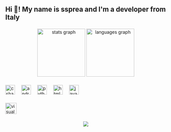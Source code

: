 <h2 align="left">Hi 👋! My name is ssprea and I'm a developer from Italy</h2>

###

<div align="center">
  <img src="https://github-readme-stats.vercel.app/api?username=ssprea&hide_title=false&hide_rank=false&show_icons=true&include_all_commits=true&count_private=true&disable_animations=false&theme=dracula&locale=en&hide_border=false" height="150" alt="stats graph"  />
  <img src="https://github-readme-stats.vercel.app/api/top-langs?username=ssprea&locale=en&hide_title=false&layout=compact&card_width=320&langs_count=5&theme=dracula&hide_border=false" height="150" alt="languages graph"  />
</div>

###

<div align="left">
  <img src="https://cdn.jsdelivr.net/gh/devicons/devicon/icons/csharp/csharp-original.svg" height="30" alt="csharp logo"  />
  <img width="12" />
  <img src="https://cdn.jsdelivr.net/gh/devicons/devicon/icons/android/android-original.svg" height="30" alt="android logo"  />
  <img width="12" />
  <img src="https://cdn.jsdelivr.net/gh/devicons/devicon/icons/python/python-original.svg" height="30" alt="python logo"  />
  <img width="12" />
  <img src="https://cdn.jsdelivr.net/gh/devicons/devicon/icons/html5/html5-original.svg" height="30" alt="html5 logo"  />
  <img width="12" />
  <img src="https://cdn.jsdelivr.net/gh/devicons/devicon/icons/javascript/javascript-original.svg" height="30" alt="javascript logo"  />
</div>

###

<div align="left">
  <a href="https://www.reddit.com/u/ssprea" target="_blank">
    <img src="https://img.shields.io/static/v1?message=reddit&logo=visualstudio&label=&color=FF5700&logoColor=white&labelColor=&style=for-the-badge" height="35" alt="visualstudio logo"  />
  </a>
</div>


###

<div align="center">
  <img src="https://profile-counter.glitch.me/ssprea/count.svg?"  />
</div>

###
